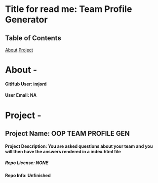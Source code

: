 # Title for read me: Team Profile Generator 

  ## Table of Contents

  [About](#About)
  [Project](#Project)





  # About -

  #### GitHub User: imjord

  #### User Email: NA






  # Project -

  ## Project Name: OOP TEAM PROFILE GEN

  #### Project Description: You are asked questions about your team and you will then have the answers rendered in a index.html file

  ##### Repo License: NONE

  #### Repo Info: Unfinished 
